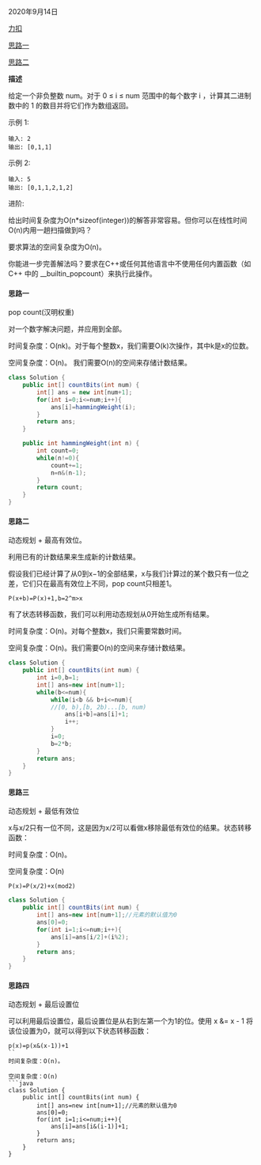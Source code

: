 2020年9月14日

[力扣](https://leetcode-cn.com/problems/counting-bits/submissions/)

[思路一](#思路一)

[思路二](#思路二)

**描述**

给定一个非负整数 num。对于 0 ≤ i ≤ num 范围中的每个数字 i ，计算其二进制数中的 1 的数目并将它们作为数组返回。

示例 1:
```
输入: 2
输出: [0,1,1]
```
示例 2:
```
输入: 5
输出: [0,1,1,2,1,2]
```
进阶:

给出时间复杂度为O(n*sizeof(integer))的解答非常容易。但你可以在线性时间O(n)内用一趟扫描做到吗？

要求算法的空间复杂度为O(n)。

你能进一步完善解法吗？要求在C++或任何其他语言中不使用任何内置函数（如 C++ 中的 __builtin_popcount）来执行此操作。

#### 思路一

pop count(汉明权重)

对一个数字解决问题，并应用到全部。

时间复杂度：O(nk)。对于每个整数x，我们需要O(k)次操作，其中k是x的位数。

空间复杂度：O(n)。 我们需要O(n)的空间来存储计数结果。

```java
class Solution {
    public int[] countBits(int num) {
        int[] ans = new int[num+1];
        for(int i=0;i<=num;i++){
            ans[i]=hammingWeight(i);
        }
        return ans;
    }

    public int hammingWeight(int n) {
        int count=0;
        while(n!=0){
            count+=1;
            n=n&(n-1);
        } 
        return count;
    }
}
```

#### 思路二

动态规划 + 最高有效位。

利用已有的计数结果来生成新的计数结果。

假设我们已经计算了从0到x−1的全部结果，x与我们计算过的某个数只有一位之差，它们只在最高有效位上不同，pop count只相差1。
```
P(x+b)=P(x)+1,b=2^m>x
```
有了状态转移函数，我们可以利用动态规划从0开始生成所有结果。

时间复杂度：O(n)。对每个整数x，我们只需要常数时间。

空间复杂度：O(n)。我们需要O(n)的空间来存储计数结果。
```java
class Solution {
    public int[] countBits(int num) {
        int i=0,b=1;
        int[] ans=new int[num+1];
        while(b<=num){
            while(i<b && b+i<=num){
            //[0, b),[b, 2b)...[b, num)
                ans[i+b]=ans[i]+1;
                i++;
            }
            i=0;
            b=2*b;
        }
        return ans;
    }
}
```

#### 思路三

动态规划 + 最低有效位 

x与x/2只有一位不同，这是因为x/2可以看做x移除最低有效位的结果。状态转移函数：

时间复杂度：O(n)。

空间复杂度：O(n)
```
P(x)=P(x/2)+x(mod2)
```
```java
class Solution {
    public int[] countBits(int num) {
        int[] ans=new int[num+1];//元素的默认值为0
        ans[0]=0;
        for(int i=1;i<=num;i++){
            ans[i]=ans[i/2]+(i%2);
        }
        return ans;
    }
}
```

#### 思路四

动态规划 + 最后设置位

可以利用最后设置位，最后设置位是从右到左第一个为1的位。使用 x &= x - 1 将该位设置为0，就可以得到以下状态转移函数：
```
p(x)=p(x&(x-1))+1
``
时间复杂度：O(n)。

空间复杂度：O(n)
```java
class Solution {
    public int[] countBits(int num) {
        int[] ans=new int[num+1];//元素的默认值为0
        ans[0]=0;
        for(int i=1;i<=num;i++){
            ans[i]=ans[i&(i-1)]+1;
        }
        return ans;
    }
}
```
